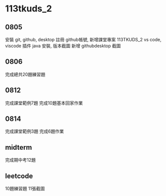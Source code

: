 # 113tkuds_2


## 0805
安裝 git, github, desktop
註冊 github帳號, 新增課堂專案 113TKUDS_2
vs code, viscode 插件
java 安裝, 版本截圖
新增 githubdesktop 截圖


## 0806
完成總共20題練習題

## 0812
完成課堂範例7題
完成10題基本回家作業

## 0814
完成課堂範例3題
完成6題作業

## midterm
完成期中考12題

## leetcode
10題練習題
11張截圖